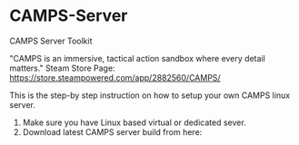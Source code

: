 # CAMPS-Server
CAMPS Server Toolkit

"CAMPS is an immersive, tactical action sandbox where every detail matters."
Steam Store Page: https://store.steampowered.com/app/2882560/CAMPS/

This is the step-by step instruction on how to setup your own CAMPS linux server.

1. Make sure you have Linux based virtual or dedicated sever.
2. Download latest CAMPS server build from here:
